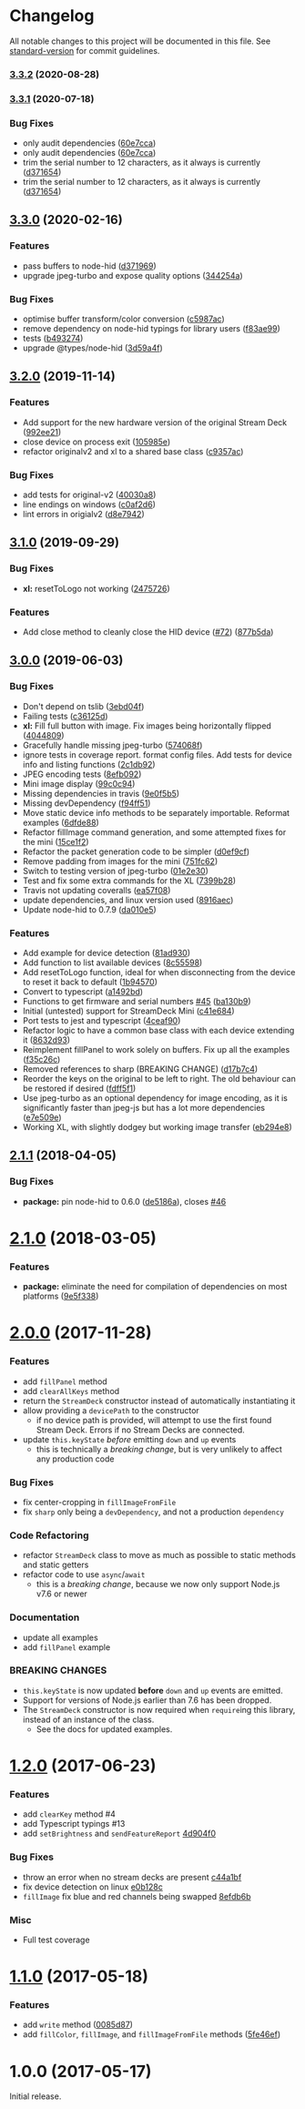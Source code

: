 # Changelog

All notable changes to this project will be documented in this file. See [standard-version](https://github.com/conventional-changelog/standard-version) for commit guidelines.

### [3.3.2](https://github.com/lange/node-elgato-stream-deck/compare/v3.3.1...v3.3.2) (2020-08-28)

### [3.3.1](https://github.com/lange/node-elgato-stream-deck/compare/v3.3.0...v3.3.1) (2020-07-18)


### Bug Fixes

* only audit dependencies ([60e7cca](https://github.com/lange/node-elgato-stream-deck/commit/60e7ccabfb1f655829b55a255c8d2062bdb3a4c0))
* only audit dependencies ([60e7cca](https://github.com/lange/node-elgato-stream-deck/commit/60e7ccabfb1f655829b55a255c8d2062bdb3a4c0))
* trim the serial number to 12 characters, as it always is currently ([d371654](https://github.com/lange/node-elgato-stream-deck/commit/d371654df32f7e7bf07e9ce1c0fc14c7876799b4))
* trim the serial number to 12 characters, as it always is currently ([d371654](https://github.com/lange/node-elgato-stream-deck/commit/d371654df32f7e7bf07e9ce1c0fc14c7876799b4))

## [3.3.0](https://github.com/lange/node-elgato-stream-deck/compare/v3.2.0...v3.3.0) (2020-02-16)


### Features

* pass buffers to node-hid ([d371969](https://github.com/lange/node-elgato-stream-deck/commit/d371969be44e247c97e8f40e5b0b5f00bffc982a))
* upgrade jpeg-turbo and expose quality options ([344254a](https://github.com/lange/node-elgato-stream-deck/commit/344254ae72119f34146dda4d30959ed7e65d19a4))


### Bug Fixes

* optimise buffer transform/color conversion ([c5987ac](https://github.com/lange/node-elgato-stream-deck/commit/c5987ac4783634282a1db132f8b38e93d9497ade))
* remove dependency on node-hid typings for library users ([f83ae99](https://github.com/lange/node-elgato-stream-deck/commit/f83ae990bf6208fd6efa6ec2235d6712b69f5a33))
* tests ([b493274](https://github.com/lange/node-elgato-stream-deck/commit/b493274c20a8b8d4fa4f175dc1b910554a74a6b2))
* upgrade @types/node-hid ([3d59a4f](https://github.com/lange/node-elgato-stream-deck/commit/3d59a4f8d2c5165cb96e77669884e9074bd583f9))

## [3.2.0](https://github.com/lange/node-elgato-stream-deck/compare/v3.1.0...v3.2.0) (2019-11-14)


### Features

* Add support for the new hardware version of the original Stream Deck ([992ee21](https://github.com/lange/node-elgato-stream-deck/commit/992ee21c56a120717dce7113af24d94f70ec20e1))
* close device on process exit ([105985e](https://github.com/lange/node-elgato-stream-deck/commit/105985eb5f5a1fa0bc9396388450b55083feacf9))
* refactor originalv2 and xl to a shared base class ([c9357ac](https://github.com/lange/node-elgato-stream-deck/commit/c9357acefa85df5870288212e7d31d01b4b68688))


### Bug Fixes

* add tests for original-v2 ([40030a8](https://github.com/lange/node-elgato-stream-deck/commit/40030a8301a3c0dcb9e7375f6f0fd9fc15a37c56))
* line endings on windows ([c0af2d6](https://github.com/lange/node-elgato-stream-deck/commit/c0af2d6f55f3268d932875543ea6fb9c7f4865bc))
* lint errors in origialv2 ([d8e7942](https://github.com/lange/node-elgato-stream-deck/commit/d8e7942956930791aaa58c6b99363db089c4dd4b))

## [3.1.0](https://github.com/lange/node-elgato-stream-deck/compare/v3.0.0...v3.1.0) (2019-09-29)


### Bug Fixes

* **xl:** resetToLogo not working ([2475726](https://github.com/lange/node-elgato-stream-deck/commit/2475726))


### Features

* Add close method to cleanly close the HID device ([#72](https://github.com/lange/node-elgato-stream-deck/issues/72)) ([877b5da](https://github.com/lange/node-elgato-stream-deck/commit/877b5da))

## [3.0.0](https://github.com/lange/node-elgato-stream-deck/compare/v2.1.1...v3.0.0) (2019-06-03)


### Bug Fixes

* Don't depend on tslib ([3ebd04f](https://github.com/lange/node-elgato-stream-deck/commit/3ebd04f))
* Failing tests ([c36125d](https://github.com/lange/node-elgato-stream-deck/commit/c36125d))
* **xl:** Fill full button with image. Fix images being horizontally flipped ([4044809](https://github.com/lange/node-elgato-stream-deck/commit/4044809))
* Gracefully handle missing jpeg-turbo ([574068f](https://github.com/lange/node-elgato-stream-deck/commit/574068f))
* ignore tests in coverage report. format config files. Add tests for device info and listing functions ([2c1db92](https://github.com/lange/node-elgato-stream-deck/commit/2c1db92))
* JPEG encoding tests ([8efb092](https://github.com/lange/node-elgato-stream-deck/commit/8efb092))
* Mini image display ([99c0c94](https://github.com/lange/node-elgato-stream-deck/commit/99c0c94))
* Missing dependencies in travis ([9e0f5b5](https://github.com/lange/node-elgato-stream-deck/commit/9e0f5b5))
* Missing devDependency ([f94ff51](https://github.com/lange/node-elgato-stream-deck/commit/f94ff51))
* Move static device info methods to be separately importable. Reformat examples ([6dfde88](https://github.com/lange/node-elgato-stream-deck/commit/6dfde88))
* Refactor fillImage command generation, and some attempted fixes for the mini ([15ce1f2](https://github.com/lange/node-elgato-stream-deck/commit/15ce1f2))
* Refactor the packet generation code to be simpler ([d0ef9cf](https://github.com/lange/node-elgato-stream-deck/commit/d0ef9cf))
* Remove padding from images for the mini ([751fc62](https://github.com/lange/node-elgato-stream-deck/commit/751fc62))
* Switch to testing version of jpeg-turbo ([01e2e30](https://github.com/lange/node-elgato-stream-deck/commit/01e2e30))
* Test and fix some extra commands for the XL ([7399b28](https://github.com/lange/node-elgato-stream-deck/commit/7399b28))
* Travis not updating coveralls ([ea57f08](https://github.com/lange/node-elgato-stream-deck/commit/ea57f08))
* update dependencies, and linux version used ([8916aec](https://github.com/lange/node-elgato-stream-deck/commit/8916aec))
* Update node-hid to 0.7.9 ([da010e5](https://github.com/lange/node-elgato-stream-deck/commit/da010e5))


### Features

* Add example for device detection ([81ad930](https://github.com/lange/node-elgato-stream-deck/commit/81ad930))
* Add function to list available devices ([8c55598](https://github.com/lange/node-elgato-stream-deck/commit/8c55598))
* Add resetToLogo function, ideal for when disconnecting from the device to reset it back to default ([1b94570](https://github.com/lange/node-elgato-stream-deck/commit/1b94570))
* Convert to typescript ([a1492bd](https://github.com/lange/node-elgato-stream-deck/commit/a1492bd))
* Functions to get firmware and serial numbers [#45](https://github.com/lange/node-elgato-stream-deck/issues/45) ([ba130b9](https://github.com/lange/node-elgato-stream-deck/commit/ba130b9))
* Initial (untested) support for StreamDeck Mini ([c41e684](https://github.com/lange/node-elgato-stream-deck/commit/c41e684))
* Port tests to jest and typescript ([4ceaf90](https://github.com/lange/node-elgato-stream-deck/commit/4ceaf90))
* Refactor logic to have a common base class with each device extending it ([8632d93](https://github.com/lange/node-elgato-stream-deck/commit/8632d93))
* Reimplement fillPanel to work solely on buffers. Fix up all the examples ([f35c26c](https://github.com/lange/node-elgato-stream-deck/commit/f35c26c))
* Removed references to sharp (BREAKING CHANGE) ([d17b7c4](https://github.com/lange/node-elgato-stream-deck/commit/d17b7c4))
* Reorder the keys on the original to be left to right. The old behaviour can be restored if desired ([fdff5f1](https://github.com/lange/node-elgato-stream-deck/commit/fdff5f1))
* Use jpeg-turbo as an optional dependency for image encoding, as it is significantly faster than jpeg-js but has a lot more dependencies ([e7e509e](https://github.com/lange/node-elgato-stream-deck/commit/e7e509e))
* Working XL, with slightly dodgey but working image transfer ([eb294e8](https://github.com/lange/node-elgato-stream-deck/commit/eb294e8))



<a name="2.1.1"></a>
## [2.1.1](https://github.com/Lange/node-elgato-stream-deck/compare/v2.1.0...v2.1.1) (2018-04-05)


### Bug Fixes

* **package:** pin node-hid to 0.6.0 ([de5186a](https://github.com/Lange/node-elgato-stream-deck/commit/de5186a)), closes [#46](https://github.com/Lange/node-elgato-stream-deck/issues/46)



<a name="2.1.0"></a>
# [2.1.0](https://github.com/Lange/node-elgato-stream-deck/compare/v2.0.0...v2.1.0) (2018-03-05)


### Features

* **package:** eliminate the need for compilation of dependencies on most platforms ([9e5f338](https://github.com/Lange/node-elgato-stream-deck/commit/9e5f338))



<a name="2.0.0"></a>
# [2.0.0](https://github.com/Lange/node-elgato-stream-deck/compare/v1.2.0...v2.0.0) (2017-11-28)

### Features

* add `fillPanel` method
* add `clearAllKeys` method
* return the `StreamDeck` constructor instead of automatically instantiating it
* allow providing a `devicePath` to the constructor
  * if no device path is provided, will attempt to use the first found Stream Deck. Errors if no Stream Decks are connected.
* update `this.keyState` *before* emitting `down` and `up` events
  * this is technically a *breaking change*, but is very unlikely to affect any production code

### Bug Fixes

* fix center-cropping in `fillImageFromFile`
* fix `sharp` only being a `devDependency`, and not a production `dependency`

### Code Refactoring
* refactor `StreamDeck` class to move as much as possible to static methods and static getters
* refactor code to use `async`/`await`
  * this is a *breaking change*, because we now only support Node.js v7.6 or newer

### Documentation

* update all examples
* add `fillPanel` example

### BREAKING CHANGES

* `this.keyState` is now updated **before** `down` and `up` events are emitted.
* Support for versions of Node.js earlier than 7.6 has been dropped.
* The `StreamDeck` constructor is now required when `require`ing this library, instead of an instance of the class.
	* See the docs for updated examples.



<a name="1.2.0"></a>
# [1.2.0](https://github.com/Lange/node-elgato-stream-deck/compare/v1.1.0...v1.2.0) (2017-06-23)


### Features

* add `clearKey` method #4
* add Typescript typings #13
* add `setBrightness` and `sendFeatureReport` [4d904f0](https://github.com/Lange/node-elgato-stream-deck/commit/4d904f0c7d40154186914599d877b5879179d48b)

### Bug Fixes

* throw an error when no stream decks are present [c44a1bf](https://github.com/Lange/node-elgato-stream-deck/commit/c44a1bf3ae51bfdc7e9963f131a2ce02746b2975
)
* fix device detection on linux [e0b128c](https://github.com/Lange/node-elgato-stream-deck/commit/e0b128c82aa6e5075e3f8a77d9fca43103b83bc4)
* `fillImage` fix blue and red channels being swapped [8efdb6b](https://github.com/Lange/node-elgato-stream-deck/commit/8efdb6bf0cb1fde3920c850c6b57d25e56648e09)

### Misc

* Full test coverage 

<a name="1.1.0"></a>
# [1.1.0](https://github.com/Lange/node-elgato-stream-deck/compare/v1.0.0...v1.1.0) (2017-05-18)


### Features

* add `write` method ([0085d87](https://github.com/Lange/node-elgato-stream-deck/commit/0085d87))
* add `fillColor`, `fillImage`, and `fillImageFromFile` methods ([5fe46ef](https://github.com/Lange/node-elgato-stream-deck/commit/5fe46ef))



<a name="1.0.0"></a>
# 1.0.0 (2017-05-17)

Initial release.
